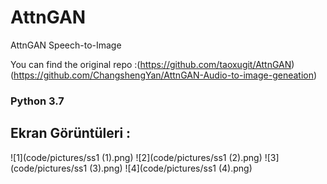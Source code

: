 # AttnGAN
AttnGAN Speech-to-Image

You can find the original repo :(https://github.com/taoxugit/AttnGAN) (https://github.com/ChangshengYan/AttnGAN-Audio-to-image-geneation)

### Python 3.7

## Ekran Görüntüleri : 
![1](code/pictures/ss1 (1).png)
![2](code/pictures/ss1 (2).png)
![3](code/pictures/ss1 (3).png)
![4](code/pictures/ss1 (4).png)
